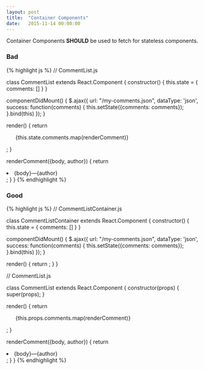 ```yaml
---
layout: post
title:  "Container Components"
date:   2015-11-14 00:00:00
---
```

Container Components **SHOULD** be used to fetch for stateless components.

### Bad

{% highlight js %}
// CommentList.js

class CommentList extends React.Component {
  constructor() {
    this.state = { comments: [] }
  }

  componentDidMount() {
    $.ajax({
      url: "/my-comments.json",
      dataType: 'json',
      success: function(comments) {
        this.setState({comments: comments});
      }.bind(this)
    });
  }

  render() {
    return <ul> {this.state.comments.map(renderComment)} </ul>;
  }

  renderComment({body, author}) {
    return <li>{body}—{author}</li>;
  }
}
{% endhighlight %}

### Good

{% highlight js %}
// CommentListContainer.js

class CommentListContainer extends React.Component {
  constructor() {
    this.state = { comments: [] }
  }

  componentDidMount() {
    $.ajax({
      url: "/my-comments.json",
      dataType: 'json',
      success: function(comments) {
        this.setState({comments: comments});
      }.bind(this)
    });
  }

  render() {
    return <CommentList comments={this.state.comments} />;
  }
}


// CommentList.js

class CommentList extends React.Component {
  constructor(props) {
    super(props);
  }

  render() { 
    return <ul> {this.props.comments.map(renderComment)} </ul>;
  }

  renderComment({body, author}) {
    return <li>{body}—{author}</li>;
  }
}
{% endhighlight %}
